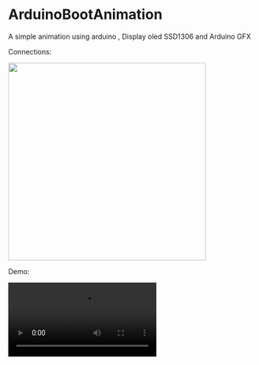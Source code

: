 # ArduinoBootAnimation
 A simple animation using arduino , Display oled SSD1306 and Arduino GFX
 
 Connections:
 
 <img src="https://user-images.githubusercontent.com/1523404/113518816-013ae200-955f-11eb-94ff-a9de089abab3.png" height="400px"/>


Demo:

<video src="https://user-images.githubusercontent.com/1523404/113518881-668ed300-955f-11eb-9178-589416c55f52.mp4"/>


